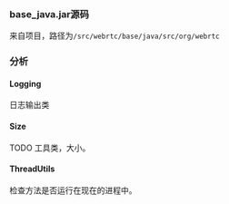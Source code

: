 ### base_java.jar源码

来自项目，路径为`/src/webrtc/base/java/src/org/webrtc`

### 分析

#### Logging

日志输出类

#### Size

TODO 工具类，大小。

#### ThreadUtils

检查方法是否运行在现在的进程中。
